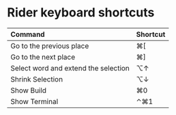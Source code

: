 # Rider keyboard shortcuts

| Command | Shortcut |
| :--- | :--- |
| Go to the previous place | ⌘\[ |
| Go to the next place | ⌘\] |
| Select word and extend the selection | ⌥↑ |
| Shrink Selection | ⌥↓ |
| Show Build | ⌘0 |
| Show Terminal | ⌃⌘1 |

